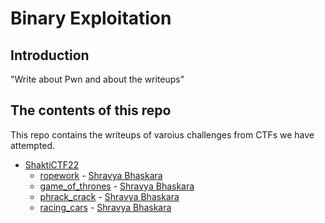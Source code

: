 # Binary Exploitation

## Introduction

"Write about Pwn and about the writeups"

## The contents of this repo 

This repo contains the writeups of varoius challenges from CTFs we have attempted.

- [ShaktiCTF22]([https://ctftime.org/event/1033](https://ctftime.org/event/1812))
    - [ropework](ropework/writeup.md) - [Shravya Bhaskara](https://twitter.com/BhaskaraShravya)
    - [game_of_thrones](game_of_thrones/chall.md) - [Shravya Bhaskara](https://twitter.com/BhaskaraShravya)
    - [phrack_crack](phrack_crack/writeup.md) - [Shravya Bhaskara](https://twitter.com/BhaskaraShravya)
    - [racing_cars](racing_cars/writeup.md) - [Shravya Bhaskara](https://twitter.com/BhaskaraShravya)


